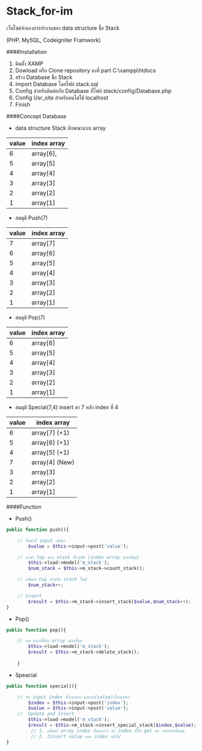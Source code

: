 # Stack_for-im
เว็บไซต์จำลองการทำงานของ data structure ชื่อ Stack

(PHP, MySQL, Codeigniter Framwork)

####Installation

1. ติดตั้ง XAMP 
2. Dowload หรือ Clone repository ลงที่ part  C:\xampp\htdocs
3. สร้าง Database ชื่อ Stack 
4. Import Database โดยไฟล์ stack.sql 
5. Config สำหรับติดต่อกับ Database ที่ไฟล์ stack/config/Database.php
6. Config Usr_site สำหรับคนไม่ใช้ localhost
7. Finish

####Concept Database

- data structure Stack ลักษณะแบบ array

value  | index array
------------- | -------------
6  | array[6],|<---- top
5  | array[5] 
4  | array[4] 
3  | array[3] 
2  | array[2] 
1  | array[1] 

- สมมุติ Push(7)

value  | index array
------------- | -------------
7 | array[7]|<---- top
6  | array[6]
5  | array[5] 
4  | array[4] 
3  | array[3] 
2  | array[2] 
1  | array[1] 

- สมมุติ Pop(7)

value  | index array
------------- | -------------
6  | array[6]
5  | array[5] 
4  | array[4] 
3  | array[3] 
2  | array[2] 
1  | array[1] 

- สมมุติ Special(7,4) insert ค่า 7 หลัง index ที่ 4 


value  | index array  | 
------------- | -------------
6  | array[7] (+1)
5  | array[6] (+1)
4  | array[5] (+1) 
7  | array[4] (New)
3  | array[3] 
2  | array[2] 
1  | array[1]


####Function
- Push()
```php
public function push(){

    // รับค่าที่ input เข้ามา  
        $value = $this->input->post('value'); 

    // หาค่า top ของ stack ปัจจุบัน (index array มากที่สุด)     
        $this->load->model('m_stack');
        $num_stack = $this->m_stack->count_stack();

    // เพิ่มค่า top สำหรับ stack ใหม่
        $num_stack++;

    // Insert
        $result = $this->m_stack->insert_stack($value,$num_stack++);
}        
```
 
- Pop()
```php
public function pop(){

    // ลบ แถวที่มีค่า array มากที่สุด
        $this->load->model('m_stack');
        $result = $this->m_stack->delete_stack();
   
    }
```
- Speacial
```php
public function special(){

	// รับ input index ที่จะแทรก และค่า(value)ที่จะแทรก
		$index = $this->input->post('index');
		$value = $this->input->post('value');
	//  Update and Insert
        $this->load->model('m_stack');
        $result = $this->m_stack->insert_special_stack($index,$value);
 		 // 1. เพิ่มค่า array index ที่มากกว่า ค่า index ที่ได้ get มา จากบรรทัดบน
		 // 2. Iinsert value และ index เข้าไป  
}
```